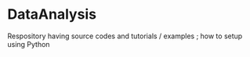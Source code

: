 # DataAnalysis
Respository having source codes and tutorials / examples ; how to setup using Python
